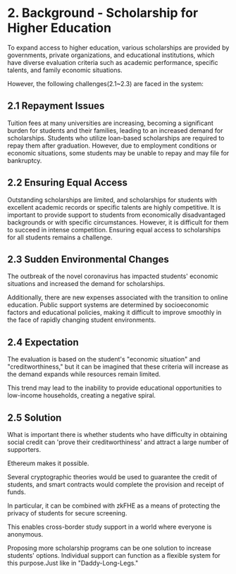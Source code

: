 
# 2. Background - Scholarship for Higher Education

To expand access to higher education, various scholarships are provided by governments, private organizations, and educational institutions, which have diverse evaluation criteria such as academic performance, specific talents, and family economic situations.

However, the following challenges(2.1~2.3) are faced in the system:

## 2.1 Repayment Issues

Tuition fees at many universities are increasing, becoming a significant burden for students and their families, leading to an increased demand for scholarships. Students who utilize loan-based scholarships are required to repay them after graduation. However, due to employment conditions or economic situations, some students may be unable to repay and may file for bankruptcy.

## 2.2 Ensuring Equal Access

Outstanding scholarships are limited, and scholarships for students with excellent academic records or specific talents are highly competitive. It is important to provide support to students from economically disadvantaged backgrounds or with specific circumstances. However, it is difficult for them to succeed in intense competition. Ensuring equal access to scholarships for all students remains a challenge.

## 2.3 Sudden Environmental Changes

The outbreak of the novel coronavirus has impacted students' economic situations and increased the demand for scholarships.

Additionally, there are new expenses associated with the transition to online education. Public support systems are determined by socioeconomic factors and educational policies, making it difficult to improve smoothly in the face of rapidly changing student environments.

## 2.4 Expectation

The evaluation is based on the student's "economic situation" and "creditworthiness," but it can be imagined that these criteria will increase as the demand expands while resources remain limited.

This trend may lead to the inability to provide educational opportunities to low-income households, creating a negative spiral.

## 2.5 Solution

What is important there is whether students who have difficulty in obtaining social credit can 'prove their creditworthiness' and attract a large number of supporters.

Ethereum makes it possible.

Several cryptographic theories would be used to guarantee the credit of students, and smart contracts would complete the provision and receipt of funds.

In particular, it can be combined with zkFHE as a means of protecting the privacy of students for secure screening.

This enables cross-border study support in a world where everyone is anonymous.

Proposing more scholarship programs can be one solution to increase students' options.
Individual support can function as a flexible system for this purpose.Just like in "Daddy-Long-Legs."
